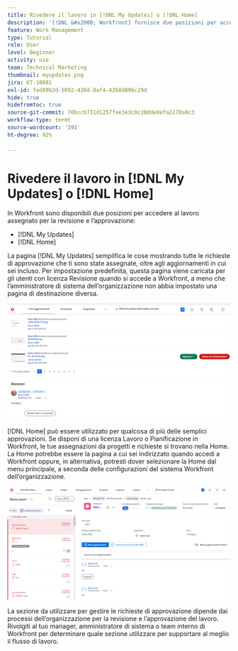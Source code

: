 ```yaml
---
title: Rivedere il lavoro in [!DNL My Updates] o [!DNL Home]
description: '[!DNL &#x200B; Workfront] fornisce due posizioni per accedere al lavoro assegnato all''utente per la revisione e l''approvazione - [!DNL My Updates] e [!DNL Home] '
feature: Work Management
type: Tutorial
role: User
level: Beginner
activity: use
team: Technical Marketing
thumbnail: myupdates.png
jira: KT-10081
exl-id: fed89b2d-5092-426d-8af4-4268d89bc29d
hide: true
hidefromtoc: true
source-git-commit: 76bccb731d1257fee3e3c0c20dde8efa2270a9c3
workflow-type: tm+mt
source-wordcount: '191'
ht-degree: 92%

---
```


# Rivedere il lavoro in [!DNL My Updates] o [!DNL Home]

In Workfront sono disponibili due posizioni per accedere al lavoro assegnato per la revisione e l’approvazione:

* [!DNL My Updates]
* [!DNL Home]

La pagina [!DNL My Updates] semplifica le cose mostrando tutte le richieste di approvazione che ti sono state assegnate, oltre agli aggiornamenti in cui sei incluso. Per impostazione predefinita, questa pagina viene caricata per gli utenti con licenza Revisione quando si accede a Workfront, a meno che l’amministratore di sistema dell’organizzazione non abbia impostato una pagina di destinazione diversa.

![Immagine della pagina[!DNL My Updates] ](assets/my-updates-overview.png)

[!DNL Home] può essere utilizzato per qualcosa di più delle semplici approvazioni. Se disponi di una licenza Lavoro o Pianificazione in Workfront, le tue assegnazioni da progetti e richieste si trovano nella Home. La Home potrebbe essere la pagina a cui sei indirizzato quando accedi a Workfront oppure, in alternativa, potresti dover selezionare la Home dal menu principale, a seconda delle configurazioni del sistema Workfront dell’organizzazione.

![Immagine della pagina [!DNL Home] ](assets/home-overview.png)

La sezione da utilizzare per gestire le richieste di approvazione dipende dai processi dell’organizzazione per la revisione e l’approvazione del lavoro. Rivolgiti al tuo manager, amministratore di sistema o team interno di Workfront per determinare quale sezione utilizzare per supportare al meglio il flusso di lavoro.
